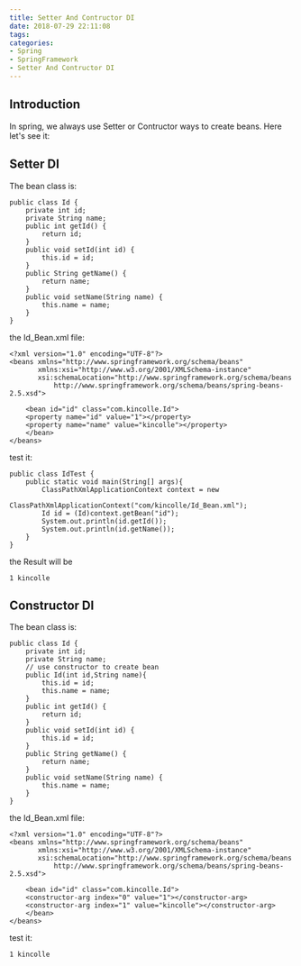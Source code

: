 ```yaml
---
title: Setter And Contructor DI
date: 2018-07-29 22:11:08
tags:
categories:
- Spring
- SpringFramework
- Setter And Contructor DI
---
```

## Introduction
In spring, we always use Setter or Contructor ways to create beans. Here let's see it:

## Setter DI
The bean class is:

    public class Id {  
        private int id;  
        private String name;  
        public int getId() {  
            return id;  
        }  
        public void setId(int id) {  
            this.id = id;  
        }  
        public String getName() {  
            return name;  
        }  
        public void setName(String name) {  
            this.name = name;  
        }  
    }

the Id_Bean.xml file:

    <?xml version="1.0" encoding="UTF-8"?>  
    <beans xmlns="http://www.springframework.org/schema/beans"  
           xmlns:xsi="http://www.w3.org/2001/XMLSchema-instance"  
           xsi:schemaLocation="http://www.springframework.org/schema/beans  
               http://www.springframework.org/schema/beans/spring-beans-2.5.xsd">  

        <bean id="id" class="com.kincolle.Id">  
        <property name="id" value="1"></property>  
        <property name="name" value="kincolle"></property>  
        </bean>  
    </beans> 

test it:

    public class IdTest {  
        public static void main(String[] args){  
            ClassPathXmlApplicationContext context = new   
                    ClassPathXmlApplicationContext("com/kincolle/Id_Bean.xml");  
            Id id = (Id)context.getBean("id");  
            System.out.println(id.getId());  
            System.out.println(id.getName());  
        }  
    }  

the Result will be
	
	1 kincolle

## Constructor DI
The bean class is:

    public class Id {  
        private int id;  
        private String name;  
		// use constructor to create bean
        public Id(int id,String name){  
            this.id = id;  
            this.name = name;  
        }  
        public int getId() {  
            return id;  
        }  
        public void setId(int id) {  
            this.id = id;  
        }  
        public String getName() {  
            return name;  
        }  
        public void setName(String name) {  
            this.name = name;  
        }  
    }  

the Id_Bean.xml file:

    <?xml version="1.0" encoding="UTF-8"?>  
    <beans xmlns="http://www.springframework.org/schema/beans"  
           xmlns:xsi="http://www.w3.org/2001/XMLSchema-instance"  
           xsi:schemaLocation="http://www.springframework.org/schema/beans  
               http://www.springframework.org/schema/beans/spring-beans-2.5.xsd">  

        <bean id="id" class="com.kincolle.Id">  
        <constructor-arg index="0" value="1"></constructor-arg>  
        <constructor-arg index="1" value="kincolle"></constructor-arg>  
        </bean>  
    </beans>  

test it:
	
	1 kincolle

